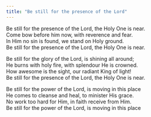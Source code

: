 ```yaml
---
title: "Be still for the presence of the Lord"
---
```


Be still for the presence of the Lord, the Holy One is near.   
Come bow before him now, with reverence and fear.   
In Him no sin is found, we stand on Holy ground.   
Be still for the presence of the Lord, the Holy One is near.

Be still for the glory of the Lord, is shining all around;   
He burns with holy fire, with splendour He is crowned.   
How awesome is the sight, our radiant King of light!   
Be still for the presence of the Lord, the Holy One is near.

Be still for the power of the Lord, is moving in this place   
He comes to cleanse and heal, to minister His grace.   
No work too hard for Him, in faith receive from Him.   
Be still for the power of the Lord, is moving in this place